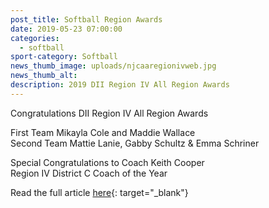 ```yaml
---
post_title: Softball Region Awards
date: 2019-05-23 07:00:00
categories:
  - softball
sport-category: Softball
news_thumb_image: uploads/njcaaregionivweb.jpg
news_thumb_alt:
description: 2019 DII Region IV All Region Awards
---
```


Congratulations DII Region IV All Region Awards

First Team Mikayla Cole and Maddie Wallace<br>Second Team Mattie Lanie, Gabby Schultz & Emma Schriner

Special Congratulations to Coach Keith Cooper&nbsp;<br>Region IV District C Coach of the Year

Read the full article [here](http://region4sports.com/…/…/2018-19/releases/20190521o4q57s){: target="_blank"}
